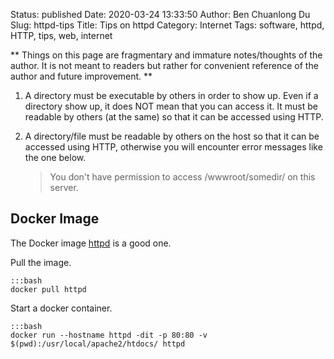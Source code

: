 Status: published
Date: 2020-03-24 13:33:50
Author: Ben Chuanlong Du
Slug: httpd-tips
Title: Tips on httpd
Category: Internet
Tags: software, httpd, HTTP, tips, web, internet

**
Things on this page are fragmentary and immature notes/thoughts of the author.
It is not meant to readers but rather for convenient reference of the author and future improvement.
**
1. A directory must be executable by others in order to show up.
    Even if a directory show up,
    it does NOT mean that you can access it.
    It must be readable by others (at the same)
    so that it can be accessed using HTTP.

2. A directory/file must be readable by others on the host
    so that it can be accessed using HTTP,
    otherwise you will encounter error messages like the one below.

    > You don't have permission to access /wwwroot/somedir/ on this server.


## Docker Image 
    
The Docker image [httpd](https://hub.docker.com/_/httpd/)
is a good one.

Pull the image. 

    :::bash
    docker pull httpd

Start a docker container.

    :::bash
    docker run --hostname httpd -dit -p 80:80 -v $(pwd):/usr/local/apache2/htdocs/ httpd
